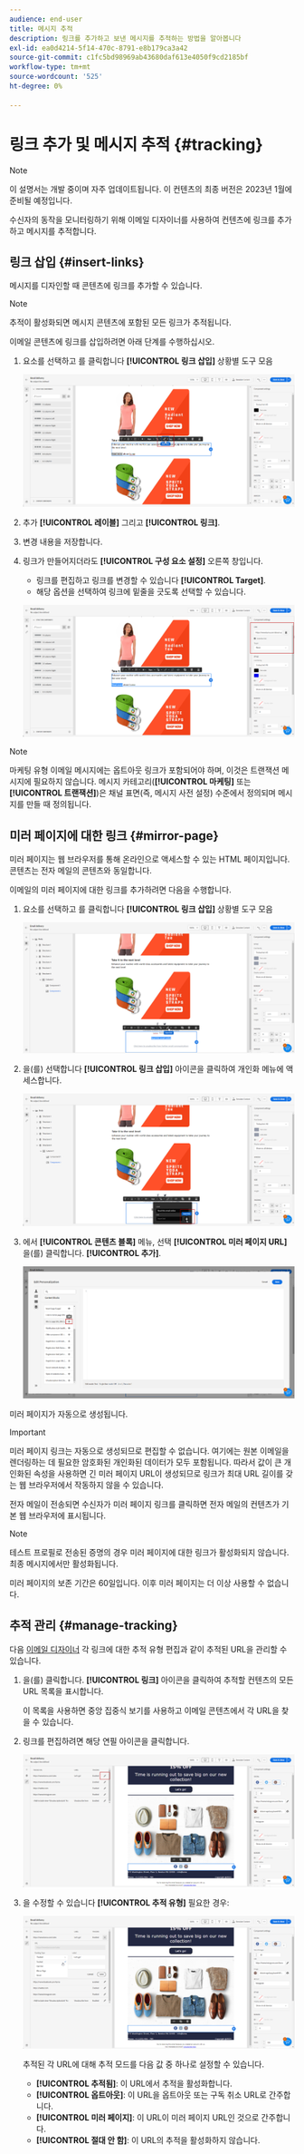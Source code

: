 ```yaml
---
audience: end-user
title: 메시지 추적
description: 링크를 추가하고 보낸 메시지를 추적하는 방법을 알아봅니다
exl-id: ea0d4214-5f14-470c-8791-e8b179ca3a42
source-git-commit: c1fc5bd98969ab43680daf613e4050f9cd2185bf
workflow-type: tm+mt
source-wordcount: '525'
ht-degree: 0%

---
```


# 링크 추가 및 메시지 추적 {#tracking}

>[!NOTE]
>
>이 설명서는 개발 중이며 자주 업데이트됩니다. 이 컨텐츠의 최종 버전은 2023년 1월에 준비될 예정입니다.

수신자의 동작을 모니터링하기 위해 이메일 디자이너를 사용하여 컨텐츠에 링크를 추가하고 메시지를 추적합니다.

## 링크 삽입 {#insert-links}

메시지를 디자인할 때 콘텐츠에 링크를 추가할 수 있습니다.

>[!NOTE]
>
>추적이 활성화되면 메시지 콘텐츠에 포함된 모든 링크가 추적됩니다.

이메일 콘텐츠에 링크를 삽입하려면 아래 단계를 수행하십시오.

1. 요소를 선택하고 를 클릭합니다 **[!UICONTROL 링크 삽입]** 상황별 도구 모음

   ![](assets/message-tracking-insert-link.png)

1. 추가 **[!UICONTROL 레이블]** 그리고 **[!UICONTROL 링크]**.

1. 변경 내용을 저장합니다.

1. 링크가 만들어지더라도 **[!UICONTROL 구성 요소 설정]** 오른쪽 창입니다.

   * 링크를 편집하고 링크를 변경할 수 있습니다 **[!UICONTROL Target]**.
   * 해당 옵션을 선택하여 링크에 밑줄을 긋도록 선택할 수 있습니다.

   ![](assets/message-tracking-link-settings.png)

>[!NOTE]
>
>마케팅 유형 이메일 메시지에는 옵트아웃 링크가 포함되어야 하며, 이것은 트랜잭션 메시지에 필요하지 않습니다. 메시지 카테고리(**[!UICONTROL 마케팅]** 또는 **[!UICONTROL 트랜잭션]**)은 채널 표면(즉, 메시지 사전 설정) 수준에서 정의되며 메시지를 만들 때 정의됩니다.

## 미러 페이지에 대한 링크 {#mirror-page}

미러 페이지는 웹 브라우저를 통해 온라인으로 액세스할 수 있는 HTML 페이지입니다. 콘텐츠는 전자 메일의 콘텐츠와 동일합니다.

이메일의 미러 페이지에 대한 링크를 추가하려면 다음을 수행합니다.

1. 요소를 선택하고 를 클릭합니다 **[!UICONTROL 링크 삽입]** 상황별 도구 모음

   ![](assets/message-tracking-mirror-page.png)

1. 을(를) 선택합니다 **[!UICONTROL 링크 삽입]** 아이콘을 클릭하여 개인화 메뉴에 액세스합니다.

   ![](assets/message-tracking-mirror-page_2.png)

1. 에서 **[!UICONTROL 콘텐츠 블록]** 메뉴, 선택 **[!UICONTROL 미러 페이지 URL]** 을(를) 클릭합니다. **[!UICONTROL 추가]**.

   ![](assets/message-tracking-mirror-page_3.png)

미러 페이지가 자동으로 생성됩니다.

>[!IMPORTANT]
>
>미러 페이지 링크는 자동으로 생성되므로 편집할 수 없습니다. 여기에는 원본 이메일을 렌더링하는 데 필요한 암호화된 개인화된 데이터가 모두 포함됩니다. 따라서 값이 큰 개인화된 속성을 사용하면 긴 미러 페이지 URL이 생성되므로 링크가 최대 URL 길이를 갖는 웹 브라우저에서 작동하지 않을 수 있습니다.

전자 메일이 전송되면 수신자가 미러 페이지 링크를 클릭하면 전자 메일의 컨텐츠가 기본 웹 브라우저에 표시됩니다.

>[!NOTE]
>
>테스트 프로필로 전송된 증명의 경우 미러 페이지에 대한 링크가 활성화되지 않습니다. 최종 메시지에서만 활성화됩니다.

미러 페이지의 보존 기간은 60일입니다. 이후 미러 페이지는 더 이상 사용할 수 없습니다.

## 추적 관리 {#manage-tracking}

다음 [이메일 디자이너](create-email-content.md) 각 링크에 대한 추적 유형 편집과 같이 추적된 URL을 관리할 수 있습니다.

1. 을(를) 클릭합니다. **[!UICONTROL 링크]** 아이콘을 클릭하여 추적할 컨텐츠의 모든 URL 목록을 표시합니다.

   이 목록을 사용하면 중앙 집중식 보기를 사용하고 이메일 콘텐츠에서 각 URL을 찾을 수 있습니다.

1. 링크를 편집하려면 해당 연필 아이콘을 클릭합니다.

   ![](assets/message-tracking-edit-links.png)

1. 을 수정할 수 있습니다 **[!UICONTROL 추적 유형]** 필요한 경우:

   ![](assets/message-tracking-edit-a-link.png)

   추적된 각 URL에 대해 추적 모드를 다음 값 중 하나로 설정할 수 있습니다.

   * **[!UICONTROL 추적됨]**: 이 URL에서 추적을 활성화합니다.
   * **[!UICONTROL 옵트아웃]**: 이 URL을 옵트아웃 또는 구독 취소 URL로 간주합니다.
   * **[!UICONTROL 미러 페이지]**: 이 URL이 미러 페이지 URL인 것으로 간주합니다.
   * **[!UICONTROL 절대 안 함]**: 이 URL의 추적을 활성화하지 않습니다. <!--This information is saved: if the URL appears again in a future message, its tracking is automatically deactivated.-->

